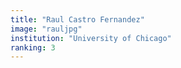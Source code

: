 ```yaml
---
title: "Raul Castro Fernandez"
image: "rauljpg"
institution: "University of Chicago"
ranking: 3
---
```

